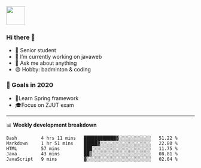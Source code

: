 <img src="https://github.com/egoist/egoist/raw/master/balloon.gif" width="50">

### Hi there 🐏

- 🌱 Senior student
- 🔭 I’m currently working on javaweb
- 💬 Ask me about anything
- 😄 Hobby: badminton & coding

### 🚀 Goals in 2020
+ 🍃Learn Spring framework
+ 🎓Focus on ZJUT exam
-------

📊 **Weekly development breakdown**
<!--START_SECTION:waka-->
```text
Bash         4 hrs 11 mins   ████████████▓░░░░░░░░░░░░   51.22 % 
Markdown     1 hr 51 mins    █████▓░░░░░░░░░░░░░░░░░░░   22.80 % 
HTML         57 mins         ███░░░░░░░░░░░░░░░░░░░░░░   11.75 % 
Java         43 mins         ██▒░░░░░░░░░░░░░░░░░░░░░░   08.81 % 
JavaScript   9 mins          ▓░░░░░░░░░░░░░░░░░░░░░░░░   02.04 % 
```
<!--END_SECTION:waka-->

